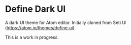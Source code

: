 # Define Dark UI

A dark UI theme for Atom editor. Initially cloned from Seti UI (https://atom.io/themes/define-ui).

This is a work in progress.
